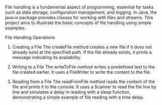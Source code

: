 File handling is a fundamental aspect of programming, essential for tasks such as data storage, configuration management, and logging. In Java, the java.io package provides classes for working with files and streams. This project aims to illustrate the basic concepts of file handling using simple examples.

File Handling Operations
1. Creating a File
The createFile method creates a new file if it does not already exist at the specified path. If the file already exists, it prints a message indicating its availability.

2. Writing to a File
The writeToFile method writes a predefined text to the file created earlier. It uses a FileWriter to write the content to the file.

3. Reading from a File
The readFromFile method reads the content of the file and prints it to the console. It uses a Scanner to read the file line by line and simulates a delay in reading with a sleep function, demonstrating a simple example of file reading with a time delay.



